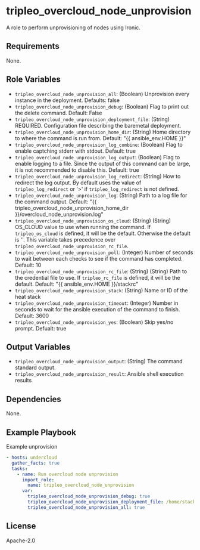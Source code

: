tripleo_overcloud_node_unprovision
=========

A role to perform unprovisioning of nodes using Ironic.

Requirements
------------

None.

Role Variables
--------------

* `tripleo_overcloud_node_unprovision_all`: (Boolean) Unprovision every instance in the deployment. Defaults: false
* `tripleo_overcloud_node_unprovision_debug`: (Boolean) Flag to print out the delete command. Default: False
* `tripleo_overcloud_node_unprovision_deployment_file`: (String) REQUIRED. Configuration file describing the baremetal deployment.
* `tripleo_overcloud_node_unprovision_home_dir`: (String) Home directory to where the command is run from. Default: "{{ ansible_env.HOME }}"
* `tripleo_overcloud_node_unprovision_log_combine`: (Boolean) Flag to enable captching stderr with stdout. Default: true
* `tripleo_overcloud_node_unprovision_log_output`: (Boolean) Flag to enable logging to a file. Since the output of this command can be large, it is not recommended to disable this. Default: true
* `tripleo_overcloud_node_unprovision_log_redirect`: (String) How to redirect the log output. By default uses the value of `tripleo_log_redirect` or '>' if `tripleo_log_redirect` is not defined.
* `tripleo_overcloud_node_unprovision_log`: (String) Path to a log file for the command output. Default: "{{ tripleo_overcloud_node_unprovision_home_dir }}/overcloud_node_unprovision.log"
* `tripleo_overcloud_node_unprovision_os_cloud`: (String) (String) OS_CLOUD value to use when running the command. If `tripleo_os_cloud` is defined, it will be the default. Otherwise the default is ''. This variable takes precedence over `tripleo_overcloud_node_unprovision_rc_file`.
* `tripleo_overcloud_node_unprovision_poll`: (Integer) Number of seconds to wait between each checks to see if the command has completed. Default: 10
* `tripleo_overcloud_node_unprovision_rc_file`: (String) (String) Path to the credential file to use. If `tripleo_rc_file` is defined, it will be the default. Default: "{{ ansible_env.HOME }}/stackrc"
* `tripleo_overcloud_node_unprovision_stack`: (String) Name or ID of the heat stack
* `tripleo_overcloud_node_unprovision_timeout`: (Integer) Number in seconds to wait for the ansible execution of the command to finish. Default: 3600
* `tripleo_overcloud_node_unprovision_yes`: (Boolean) Skip yes/no prompt. Defualt: true

Output Variables
----------------

* `tripleo_overcloud_node_unprovision_output`: (String) The command standard output.
* `tripleo_overcloud_node_unprovision_result`: Ansible shell execution results

Dependencies
------------

None.

Example Playbook
----------------

Example unprovision

```yaml
- hosts: undercloud
  gather_facts: true
  tasks:
    - name: Run overcloud node unprovision
      import_role:
        name: tripleo_overcloud_node_unprovision
      var:
        tripleo_overcloud_node_unprovision_debug: true
        tripleo_overcloud_node_unprovision_deployment_file: /home/stack/deployment.yaml
        tripleo_overcloud_node_unprovision_all: true
```

License
-------

Apache-2.0
